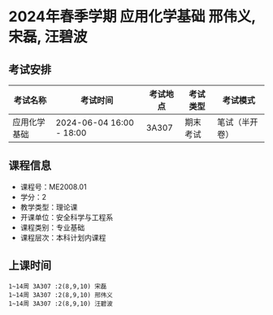 # 2024年春季学期 应用化学基础 邢伟义, 宋磊, 汪碧波




## 考试安排

| 考试名称 | 考试时间 | 考试地点 | 考试类型 | 考试模式 |
| -------- | -------- | -------- | -------- | -------- |
| 应用化学基础 | 2024-06-04 16:00 - 18:00 | 3A307 | 期末考试 | 笔试（半开卷） |





## 课程信息

- 课程号：ME2008.01
- 学分：2
- 教学类型：理论课
- 开课单位：安全科学与工程系
- 课程类别：专业基础
- 课程层次：本科计划内课程

## 上课时间

```
1~14周 3A307 :2(8,9,10) 宋磊
1~14周 3A307 :2(8,9,10) 邢伟义
1~14周 3A307 :2(8,9,10) 汪碧波
```

